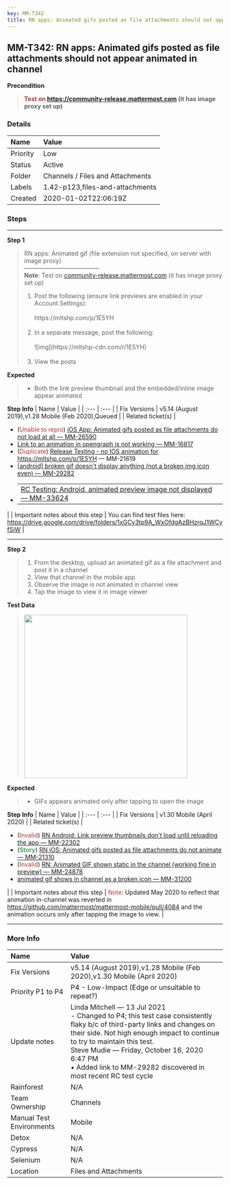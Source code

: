 ```yaml
---
key: MM-T342
title: RN apps: Animated gifs posted as file attachments should not appear animated in channel
---
```


## MM-T342: RN apps: Animated gifs posted as file attachments should not appear animated in channel

**Precondition**

> <article><strong><span style="color: rgb(184, 49, 47);">Test on</span> <a href="https://community-release.mattermost.com">https://community-release.mattermost.com</a> (it has image proxy set up)</strong></article>

### Details

| Name     | Value                            |
| :------- | :------------------------------- |
| Priority | Low                              |
| Status   | Active                           |
| Folder   | Channels / Files and Attachments |
| Labels   | 1.42-p123,files-and-attachments  |
| Created  | 2020-01-02T22:06:19Z             |

### Steps

<hr/>

**Step 1**

> <article>RN apps: Animated gif (file extension not specified, on server with image proxy)<br />–––––––––––––––––––––––––<br /><strong>Note</strong>: Test on <a href="https://community-release.mattermost.com">community-release.mattermost.com</a> (it has image proxy set up)<ol><li>Post the following (ensure link previews are enabled in your Account Settings):<br /><br />https://mltshp.com/p/1E5YH<br /><br /></li><li>In a separate message, post the following:<br /><br />![img](https://mltshp-cdn.com/r/1E5YH)<br /><br /></li><li>View the posts</li></ol></article>

**Expected**

> <article><ul><li>Both the link preview thumbnail and the embedded/inline image appear animated</li></ul></article>

**Step Info**
| Name | Value |
| :--- | :--- |
| Fix Versions | v5.14 (August 2019),v1.28 Mobile (Feb 2020),Queued |
| Related ticket(s) | <ul><li><a href="https://mattermost.atlassian.net/browse/MM-16817"></a>(<span style="color:rgb(184, 49, 47)">Unable to repro</span>) <a href="https://mattermost.atlassian.net/browse/MM-26590">iOS App: Animated gifs posted as file attachments do not load at all — MM-26590</a></li><li><a href="https://mattermost.atlassian.net/browse/MM-16817">Link to an animation in opengraph is not working — MM-16817</a></li><li>(<span style="color:rgb(184, 49, 47)">Duplicate</span>) <a href="https://mattermost.atlassian.net/browse/MM-21619">Release Testing - no IOS animation for https://mltshp.com/p/1E5YH — MM-21619</a></li><li><a href="https://mattermost.atlassian.net/browse/MM-29282">[android] broken gif doesn't display anything (not a broken img icon even) — MM-29282</a></li><li><table><tbody><tr><td><a href="https://mattermost.atlassian.net/browse/MM-33624">RC Testing: Android, animated preview image not displayed — MM-33624</a></td></tr></tbody></table></li></ul> |
| Important notes about this step | You can find test files here: <a href="https://drive.google.com/drive/folders/1xGCy3tp9A_WxOfdgAzBHzrqJ1WCyfSjW" rel="noopener noreferrer" target="_blank">https://drive.google.com/drive/folders/1xGCy3tp9A_WxOfdgAzBHzrqJ1WCyfSjW</a> |

<hr/>

**Step 2**

> <article><ol><li>From the desktop, upload an animated gif as a file attachment and post it in a channel</li><li>View that channel in the mobile app</li><li>Observe the image is not animated in channel view</li><li>Tap the image to view it in image viewer</li></ol></article>

**Test Data**

> <article><img src="https://smartbear-tm4j-prod-us-west-2-attachment-rich-text.s3.us-west-2.amazonaws.com/embedded-f3277290f945470c4add5d21ef3dc7ca7b74388fc7152bfb6b99ae58c66a95a8-1582897265148-wipe_up_med.gif" style="width:381px" class="fr-fil fr-dib" /></article>

**Expected**

> <article><ul><li>GIFs appears animated only after tapping to open the image</li></ul></article>

**Step Info**
| Name | Value |
| :--- | :--- |
| Fix Versions | v1.30 Mobile (April 2020) |
| Related ticket(s) | <ul><li>(<span style="color:rgb(184, 49, 47)">Invalid</span>) <a href="https://mattermost.atlassian.net/browse/MM-22302">RN Android: Link preview thumbnails don't load until reloading the app — MM-22302</a></li><li>(<strong><span style="color:rgb(65, 168, 95)">Story</span></strong>) <a href="https://mattermost.atlassian.net/browse/MM-21310">RN iOS: Animated gifs posted as file attachments do not animate — MM-21310</a></li><li>(<span style="color:rgb(184, 49, 47)">Invalid</span>) <a href="https://mattermost.atlassian.net/browse/MM-24878">RN: Animated GIF shown static in the channel (working fine in preview) — MM-24878</a></li><li><a href="https://mattermost.atlassian.net/browse/MM-31200">animated gif shows in channel as a broken icon — MM-31200</a></li></ul> |
| Important notes about this step | <span style="color:rgb(184, 49, 47)">Note</span>: Updated May 2020 to reflect that animation in-channel was reverted in <a href="https://github.com/mattermost/mattermost-mobile/pull/4084" rel="nofollow noreferrer">https://github.com/mattermost/mattermost-mobile/pull/4084</a> and the animation occurs only after tapping the image to view. |

<hr/>

### More Info

| Name                     | Value                                                                                                                                                                                                                                                                                                                               |
| :----------------------- | :---------------------------------------------------------------------------------------------------------------------------------------------------------------------------------------------------------------------------------------------------------------------------------------------------------------------------------- |
| Fix Versions             | v5.14 (August 2019),v1.28 Mobile (Feb 2020),v1.30 Mobile (April 2020)                                                                                                                                                                                                                                                               |
| Priority P1 to P4        | P4 - Low-Impact (Edge or unsuitable to repeat?)                                                                                                                                                                                                                                                                                     |
| Update notes             | Linda Mitchell — 13 Jul 2021<br />- Changed to P4; this test case consistently flaky b/c of third-party links and changes on their side. Not high enough impact to continue to try to maintain this test.<br />Steve Mudie — Friday, October 16, 2020 6:47 PM<br />• Added link to MM-29282 discovered in most recent RC test cycle |
| Rainforest               | N/A                                                                                                                                                                                                                                                                                                                                 |
| Team Ownership           | Channels                                                                                                                                                                                                                                                                                                                            |
| Manual Test Environments | Mobile                                                                                                                                                                                                                                                                                                                              |
| Detox                    | N/A                                                                                                                                                                                                                                                                                                                                 |
| Cypress                  | N/A                                                                                                                                                                                                                                                                                                                                 |
| Selenium                 | N/A                                                                                                                                                                                                                                                                                                                                 |
| Location                 | Files and Attachments                                                                                                                                                                                                                                                                                                               |
